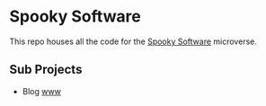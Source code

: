 # Spooky Software

This repo houses all the code for the [Spooky Software](https://www.spookysoftware.dev/) microverse.

## Sub Projects

- Blog [www](https://github.com/dairyisscary/spookysoftware.dev/tree/master/www)
